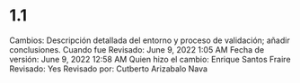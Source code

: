 # 1.1

Cambios: Descripción detallada del entorno y proceso de validación; añadir conclusiones.
Cuando fue Revisado: June 9, 2022 1:05 AM
Fecha de  versión: June 9, 2022 12:58 AM
Quien hizo el cambio: Enrique Santos Fraire
Revisado: Yes
Revisado por: Cutberto Arizabalo Nava